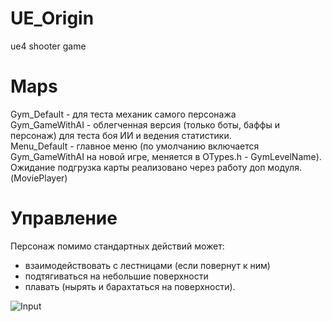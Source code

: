 # UE_Origin
ue4 shooter game

# Maps
Gym_Default - для теста механик самого персонажа\
Gym_GameWithAI - облегченная версия (только боты, баффы и персонаж) для теста боя ИИ и ведения статистики.\
Menu_Default - главное меню (по умолчанию включается Gym_GameWithAI на новой игре, меняется в OTypes.h - GymLevelName).\
Ожидание подгрузка карты реализовано через работу доп модуля. (MoviePlayer)
 
# Управление
Персонаж помимо стандартных действий может:
- взаимодействовать с лестницами (если повернут к ним)
- подтягиваться на небольшие поверхности
- плавать (нырять и барахтаться на поверхности). 

![Input](https://user-images.githubusercontent.com/29118401/188989812-5215cca4-c6e2-4388-8419-b51811ab54d4.PNG)
